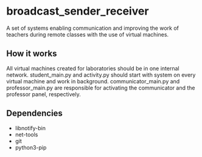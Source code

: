 # broadcast_sender_receiver


A set of systems enabling communication and improving the work of teachers during remote classes with the use of virtual machines.

## How it works
All virtual machines created for laboratories should be in one internal network.
student_main.py and activity.py should start with system on every virtual machine and work in background.
communicator_main.py and professor_main.py are responsible for activating the communicator and the professor panel, respectively.


## Dependencies
- libnotify-bin
- net-tools
- git
- python3-pip
